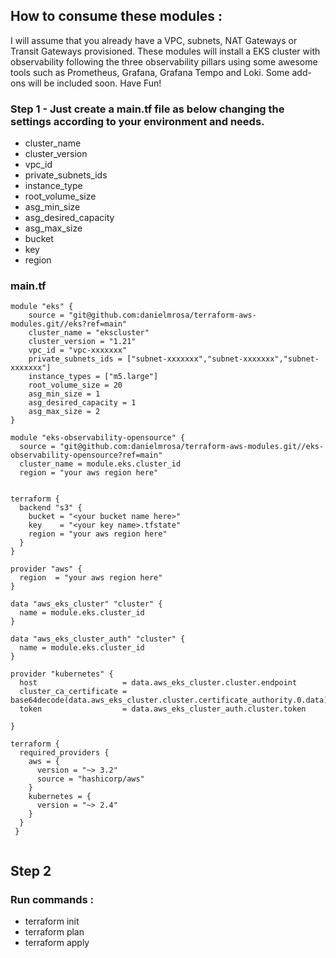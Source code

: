 ## How to consume these modules :

I will assume that you already have a VPC, subnets, NAT Gateways or Transit Gateways provisioned. These modules will install a EKS cluster with observability following the three observability pillars using some awesome tools such as Prometheus, Grafana, Grafana Tempo and Loki. Some add-ons will be included soon. Have Fun!


### Step 1 - Just create a main.tf file as below changing the settings according to your environment and needs.

 * cluster_name
 * cluster_version
 * vpc_id
 * private_subnets_ids
 * instance_type
 * root_volume_size
 * asg_min_size
 * asg_desired_capacity
 * asg_max_size
 * bucket
 * key
 * region


### main.tf

```
module "eks" {
    source = "git@github.com:danielmrosa/terraform-aws-modules.git//eks?ref=main"
    cluster_name = "ekscluster"
    cluster_version = "1.21"
    vpc_id = "vpc-xxxxxxx"
    private_subnets_ids = ["subnet-xxxxxxx","subnet-xxxxxxx","subnet-xxxxxxx"]
    instance_types = ["m5.large"]
    root_volume_size = 20
    asg_min_size = 1
    asg_desired_capacity = 1
    asg_max_size = 2
}

module "eks-observability-opensource" {
  source = "git@github.com:danielmrosa/terraform-aws-modules.git//eks-observability-opensource?ref=main"
  cluster_name = module.eks.cluster_id
  region = "your aws region here"


terraform {
  backend "s3" {
    bucket = "<your bucket name here>"
    key    = "<your key name>.tfstate"
    region = "your aws region here"
  }
}

provider "aws" {
  region  = "your aws region here"
}

data "aws_eks_cluster" "cluster" {
  name = module.eks.cluster_id
}

data "aws_eks_cluster_auth" "cluster" {
  name = module.eks.cluster_id
}

provider "kubernetes" {
  host                   = data.aws_eks_cluster.cluster.endpoint
  cluster_ca_certificate = base64decode(data.aws_eks_cluster.cluster.certificate_authority.0.data)
  token                  = data.aws_eks_cluster_auth.cluster.token

}

terraform {
  required_providers {
    aws = {
      version = "~> 3.2"
      source = "hashicorp/aws"
    }
    kubernetes = {
      version = "~> 2.4"
    }
  }
 }


  ```

  ## Step 2

  ### Run commands :
  
  * terraform init
  * terraform plan
  * terraform apply
